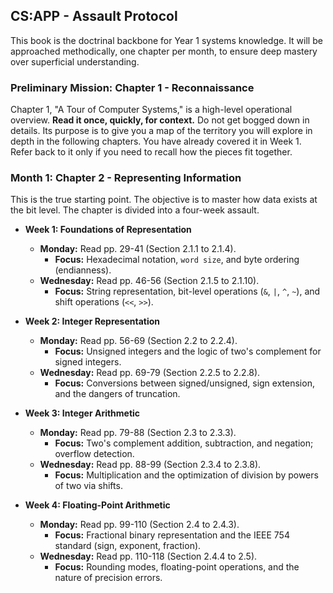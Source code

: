 ## CS:APP - Assault Protocol

This book is the doctrinal backbone for Year 1 systems knowledge. It will be approached methodically, one chapter per month, to ensure deep mastery over superficial understanding.

### **Preliminary Mission: Chapter 1 - Reconnaissance**

Chapter 1, "A Tour of Computer Systems," is a high-level operational overview. **Read it once, quickly, for context.** Do not get bogged down in details. Its purpose is to give you a map of the territory you will explore in depth in the following chapters. You have already covered it in Week 1. Refer back to it only if you need to recall how the pieces fit together.

### **Month 1: Chapter 2 - Representing Information**

This is the true starting point. The objective is to master how data exists at the bit level. The chapter is divided into a four-week assault.

* **Week 1: Foundations of Representation**
    * **Monday:** Read pp. 29-41 (Section 2.1.1 to 2.1.4).
        * **Focus:** Hexadecimal notation, `word size`, and byte ordering (endianness).
    * **Wednesday:** Read pp. 46-56 (Section 2.1.5 to 2.1.10).
        * **Focus:** String representation, bit-level operations (`&`, `|`, `^`, `~`), and shift operations (`<<`, `>>`).

* **Week 2: Integer Representation**
    * **Monday:** Read pp. 56-69 (Section 2.2 to 2.2.4).
        * **Focus:** Unsigned integers and the logic of two's complement for signed integers.
    * **Wednesday:** Read pp. 69-79 (Section 2.2.5 to 2.2.8).
        * **Focus:** Conversions between signed/unsigned, sign extension, and the dangers of truncation.

* **Week 3: Integer Arithmetic**
    * **Monday:** Read pp. 79-88 (Section 2.3 to 2.3.3).
        * **Focus:** Two's complement addition, subtraction, and negation; overflow detection.
    * **Wednesday:** Read pp. 88-99 (Section 2.3.4 to 2.3.8).
        * **Focus:** Multiplication and the optimization of division by powers of two via shifts.

* **Week 4: Floating-Point Arithmetic**
    * **Monday:** Read pp. 99-110 (Section 2.4 to 2.4.3).
        * **Focus:** Fractional binary representation and the IEEE 754 standard (sign, exponent, fraction).
    * **Wednesday:** Read pp. 110-118 (Section 2.4.4 to 2.5).
        * **Focus:** Rounding modes, floating-point operations, and the nature of precision errors.
